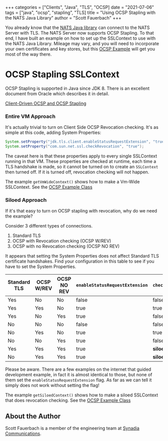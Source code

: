 +++
categories = ["Clients", "Java", "TLS", "OCSP]
date = "2021-07-06"
tags = ["java", "ocsp", "stapling", "TLS]
title = "Using OCSP Stapling with the NATS Java Library"
author = "Scott Fauerbach"
+++

You already know that the <a href="https://github.com/nats-io/java-nats">NATS Java library</a> can connect to the NATS Server
with TLS. The NATS Server now supports OCSP Stapling. To that end, I have built an example on how to set up the SSLContext
to use with the NATS Java Library. Mileage may vary, and you will need to incorporate your own certificates and key stores,
but this [OCSP Example](https://github.com/nats-io/java-nats-examples/tree/main/ocsp) will get you most of the way there.

# OCSP Stapling SSLContext

OCSP Stapling is supported in Java since JDK 8. There is an excellent document from Oracle which describes it in detail.

[Client-Driven OCSP and OCSP Stapling](https://docs.oracle.com/javase/8/docs/technotes/guides/security/jsse/ocsp.html)

### Entire VM Approach

It's actually trivial to turn on Client Side OCSP Revocation checking. It's as simple at this code, adding System Properties:

```java
System.setProperty("jdk.tls.client.enableStatusRequestExtension", "true");
System.setProperty("com.sun.net.ssl.checkRevocation", "true");
```

The caveat here is that these properties apply to every single SSLContext running in that VM.
These properties are checked at runtime, each time a TLS handshake is made, so it cannot be turned on
to create an `SSLContext` then turned off. If it is turned off, revocation checking will not happen.

The example `getVmWideContext()` shows how to make a Vm-Wide SSLContext. See the [OCSP Example Class](src/main/java/io/nats/ocsp/OcspExample.java)

### Siloed Approach

If it's that easy to turn on OCSP stapling with revocation, why do we need the example?

Consider 3 different types of connections.

1. Standard TLS
2. OCSP with Revocation checking (OCSP W/REV)
3. OCSP with no Revocation checking (OCSP NO REV)

It appears that setting the System Properties does not affect Standard TLS certificate handshakes.
Find your configuration in this table to see if you have to set the System Properties.

| Standard TLS | OCSP W/REV | OCSP NO REV | `enableStatusRequestExtension` | `checkRevocation` |
| --- | --- | --- | --- | --- |
| Yes | No | No | false | false |
| Yes | Yes | No | true | true |
| Yes | No | Yes | true | false |
| No | No | No | false | false |
| No | Yes | No | true | true |
| No | No | Yes | true | false |
| Yes | Yes | Yes | true | __siloed__ |
| No | Yes | Yes | true | __siloed__ |

Please be aware. There are a few examples on the internet that guided development example, in fact it is almost identical to those,
but none of them set the `enableStatusRequestExtension` flag. As far as we can tell it simply does not work without setting the flag!

The example `getSiloedContext()` shows how to make a siloed SSLContext that does revocation checking. See the [OCSP Example Class](src/main/java/io/nats/ocsp/OcspExample.java)

## About the Author

Scott Fauerbach is a member of the engineering team at [Synadia Communications](https://synadia.com).

